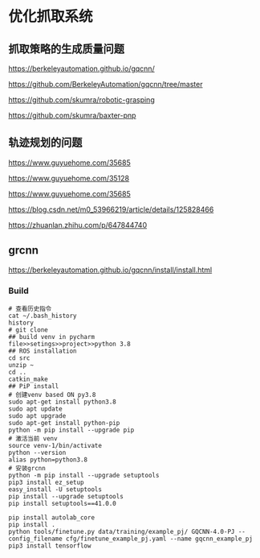 # 优化抓取系统

## 抓取策略的生成质量问题

https://berkeleyautomation.github.io/gqcnn/

https://github.com/BerkeleyAutomation/gqcnn/tree/master

https://github.com/skumra/robotic-grasping

https://github.com/skumra/baxter-pnp

## 轨迹规划的问题

https://www.guyuehome.com/35685

https://www.guyuehome.com/35128

https://www.guyuehome.com/35685

https://blog.csdn.net/m0_53966219/article/details/125828466

https://zhuanlan.zhihu.com/p/647844740

## grcnn

https://berkeleyautomation.github.io/gqcnn/install/install.html

### Build

```shell
# 查看历史指令
cat ~/.bash_history
history
# git clone
## build venv in pycharm
file>>setings>>project>>python 3.8
## ROS installation
cd src
unzip ~
cd ..
catkin_make
## PiP install
# 创建venv based ON py3.8
sudo apt-get install python3.8
sudo apt update
sudo apt upgrade
sudo apt-get install python-pip
python -m pip install --upgrade pip
# 激活当前 venv
source venv-1/bin/activate
python --version
alias python=python3.8
# 安装grcnn
python -m pip install --upgrade setuptools
pip3 install ez_setup
easy_install -U setuptools
pip install --upgrade setuptools
pip install setuptools==41.0.0

pip install autolab_core
pip install .
python tools/finetune.py data/training/example_pj/ GQCNN-4.0-PJ --config_filename cfg/finetune_example_pj.yaml --name gqcnn_example_pj
pip3 install tensorflow


```

